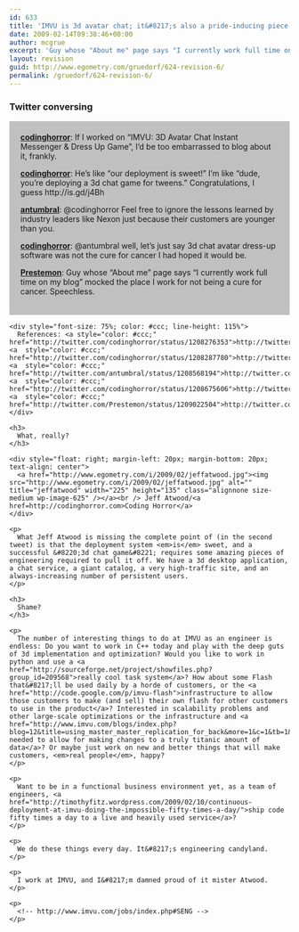 ```yaml
---
id: 633
title: 'IMVU is 3d avatar chat; it&#8217;s also a pride-inducing piece of software engineering.'
date: 2009-02-14T09:38:46+00:00
author: mcgrue
excerpt: 'Guy whose "About me" page says "I currently work full time on my blog" mocked the place I work for not being a cure for cancer. '
layout: revision
guid: http://www.egometry.com/gruedorf/624-revision-6/
permalink: /gruedorf/624-revision-6/
---
```

### Twitter conversing

<div style="padding: 20px; background-color: silver;">
  <b><a href="http://twitter.com/codinghorror">codinghorror</a></b>: If I worked on &#8220;IMVU: 3D Avatar Chat Instant Messenger & Dress Up Game&#8221;, I&#8217;d be too embarrassed to blog about it, frankly.</p> 
  
  <p>
    <b><a href="http://twitter.com/codinghorror">codinghorror</a></b>: He&#8217;s like &#8220;our deployment is sweet!&#8221; I&#8217;m like &#8220;dude, you&#8217;re deploying a 3d chat game for tweens.&#8221; Congratulations, I guess http://is.gd/j4Bh
  </p>
  
  <p>
    <b><a href="http://twitter.com/antumbral">antumbral</a></b>: @codinghorror Feel free to ignore the lessons learned by industry leaders like Nexon just because their customers are younger than you.
  </p>
  
  <p>
    <b><a href="http://twitter.com/codinghorror">codinghorror</a></b>: @antumbral well, let&#8217;s just say 3d chat avatar dress-up software was not the cure for cancer I had hoped it would be.
  </p>
  
  <p>
    <b><a href="http://twitter.com/Prestemon">Prestemon</a></b>: Guy whose &#8220;About me&#8221; page says &#8220;I currently work full time on my blog&#8221; mocked the place I work for not being a cure for cancer. Speechless. </div> 
    
    <div style="font-size: 75%; color: #ccc; line-height: 115%">
      References: <a style="color: #ccc;" href="http://twitter.com/codinghorror/status/1208276353">http://twitter.com/codinghorror/status/1208276353</a> <a  style="color: #ccc;"  href="http://twitter.com/codinghorror/status/1208287780">http://twitter.com/codinghorror/status/1208287780</a> <a  style="color: #ccc;"  href="http://twitter.com/antumbral/status/1208568194">http://twitter.com/antumbral/status/1208568194</a> <a  style="color: #ccc;"  href="http://twitter.com/codinghorror/status/1208675606">http://twitter.com/codinghorror/status/1208675606</a> <a  style="color: #ccc;"  href="http://twitter.com/Prestemon/status/1209022504">http://twitter.com/Prestemon/status/1209022504</a>
    </div>
    
    <h3>
      What, really?
    </h3>
    
    <div style="float: right; margin-left: 20px; margin-bottom: 20px; text-align: center">
      <a href="http://www.egometry.com/i/2009/02/jeffatwood.jpg"><img src="http://www.egometry.com/i/2009/02/jeffatwood.jpg" alt="" title="jeffatwood" width="225" height="135" class="alignnone size-medium wp-image-625" /></a><br /> Jeff Atwood/<a href=http://codinghorror.com>Coding Horror</a>
    </div>
    
    <p>
      What Jeff Atwood is missing the complete point of (in the second tweet) is that the deployment system <em>is</em> sweet, and a successful &#8220;3d chat game&#8221; requires some amazing pieces of engineering required to pull it off. We have a 3d desktop application, a chat service, a giant catalog, a very high-traffic site, and an always-increasing number of persistent users.
    </p>
    
    <h3>
      Shame?
    </h3>
    
    <p>
      The number of interesting things to do at IMVU as an engineer is endless: Do you want to work in C++ today and play with the deep guts of 3d implementation and optimization? Would you like to work in python and use a <a href="http://sourceforge.net/project/showfiles.php?group_id=209568">really cool task system</a>? How about some Flash that&#8217;ll be used daily by a horde of customers, or the <a href="http://code.google.com/p/imvu-flash">infrastructure to allow those customers to make (and sell) their own flash for other customers to use in the product</a>? Interested in scalability problems and other large-scale optimizations or the infrastructure and <a href="http://www.imvu.com/blogs/index.php?blog=12&title=using_master_master_replication_for_back&more=1&c=1&tb=1&pb=1">strategies needed to allow for making changes to a truly titanic amount of data</a>? Or maybe just work on new and better things that will make customers, <em>real people</em>, happy?
    </p>
    
    <p>
      Want to be in a functional business environment yet, as a team of engineers, <a href="http://timothyfitz.wordpress.com/2009/02/10/continuous-deployment-at-imvu-doing-the-impossible-fifty-times-a-day/">ship code fifty times a day to a live and heavily used service</a>?
    </p>
    
    <p>
      We do these things every day. It&#8217;s engineering candyland.
    </p>
    
    <p>
      I work at IMVU, and I&#8217;m damned proud of it mister Atwood.
    </p>
    
    <p>
      <!-- http://www.imvu.com/jobs/index.php#SENG -->
    </p>